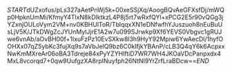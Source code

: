 $START$dUZxofus/pLs327aAetPnWj5k+00xeSSjXq/AoogBQvAeGFXsfDj/mWQp0HpknUmMi/KfmyY4TlxN8kDlktkzL4P8j5rt7wRxfQYl+xPCG2E5r90vQGg3jYZxnjOULoVym2VM+nv0KBHUlToR/TblqqxXN1eDNfwfhYJuszuoh8nEuBuUsLjV5K/JTkDWgZcJYUnMylJjrE1A2w7u099SJrwkp9Xf6YEVS0Vbgvc1gRUJwe6vnAb/aOvBH00f+1IxuFzPz10EvSXkw8l3h9HyY92Mpiw6YwAecDl/1hyfOOHXx07qZ5ybKc3fujXq9s7aVbJelQ9bz6C0kIfjkYBAnP/cLB3Q4qY6k6AcpxxNwKmMXreAr06oBA3Tdreje84xPyYZYHIftiD7WR7WH4JKOaVDcPanpxdx4MxL8vcorqd7+0qw9UufgzXA8rpINuyfph26NtNI9YrZrfLraBDcw==$END$